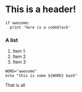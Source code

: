 # This is a header!

```
if awesome:
  print 'here is a codeblock'
```

### A list

1. Item 1
2. Item 2
3. Item 3

```
WORD="awesome"
echo "this is some ${WORD} bash"
```

That is all
